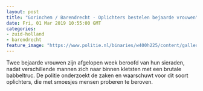 ```yaml
---
layout: post
title: "Gorinchem / Barendrecht - Oplichters bestelen bejaarde vrouwen"
date: Fri, 01 Mar 2019 10:55:00 GMT
categories: 
- zuid-holland 
- barendrecht 
feature_image: "https://www.politie.nl/binaries/w400h225/content/gallery/politie/stockfotos/algemeen/controle-op-woninginbraak.jpg"
---
```


Twee bejaarde vrouwen zijn afgelopen week beroofd van hun sieraden, nadat verschillende mannen zich  naar binnen kletsten met een brutale babbeltruc. De politie onderzoekt de zaken en waarschuwt voor dit soort oplichters, die met smoesjes mensen proberen te beroven.
